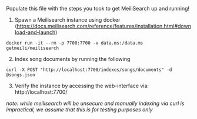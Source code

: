 Populate this file with the steps you took to get MeiliSearch up and running!

1. Spawn a Meilisearch instance using docker (https://docs.meilisearch.com/reference/features/installation.html#download-and-launch)

```
docker run -it --rm -p 7700:7700 -v data.ms:/data.ms getmeili/meilisearch
```

2. Index song documents by running the following

```
curl -X POST "http://localhost:7700/indexes/songs/documents" -d @songs.json
```

3. Verify the instance by accessing the web-interface via: http://localhost:7700/


*note: while meilisearch will be unsecure and manually indexing via curl is impractical, we assume that this is for testing purposes only*